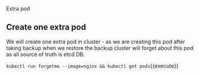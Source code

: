 Extra pod 

## Create one extra pod 

We will create one extra pod in cluster - as we are creating this pod after taking backup when we restore the backup 
cluster will forget about this pod as all source of truth is etcd DB.

`kubectl run forgetme --image=nginx && kubectl get pods`{{execute}}

